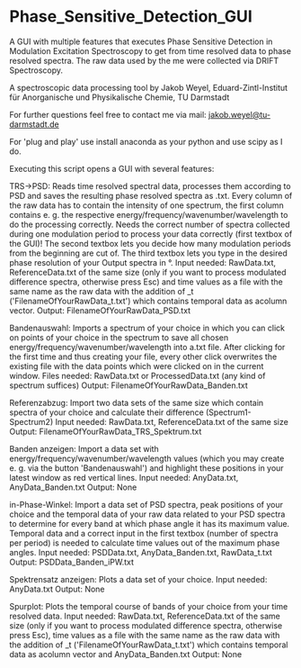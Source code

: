 # Phase_Sensitive_Detection_GUI
A GUI with multiple features that executes Phase Sensitive Detection in Modulation Excitation Spectroscopy to get from time
resolved data to phase resolved spectra.
The raw data used by the me were collected via DRIFT Spectroscopy.

A spectroscopic data processing tool by Jakob Weyel, Eduard-Zintl-Institut für Anorganische und Physikalische Chemie,
TU Darmstadt

For further questions feel free to contact me via mail: jakob.weyel@tu-darmstadt.de

For 'plug and play' use install anaconda as your python and use scipy as I do.

Executing this script opens a GUI with several features:

TRS->PSD:
  Reads time resolved spectral data, processes them according to PSD and saves the resulting phase resolved spectra as .txt.
  Every column of the raw data has to contain the intensity of one spectrum, the first column contains e. g. the respective
  energy/frequency/wavenumber/wavelength to do the processing correctly. Needs the correct number of spectra collected during
  one modulation period to process your data correctly (first textbox of the GUI)! The second textbox lets you decide how many
  modulation periods from the beginning are cut of. The third textbox lets you type in the desired phase resolution of your
  Output spectra in °.
    Input needed: RawData.txt, ReferenceData.txt of the same size (only if you want to process modulated difference spectra,
                  otherwise press Esc) and time values as a file with the same name as the raw data with the addition of _t
                  ('FilenameOfYourRawData_t.txt') which contains temporal data as acolumn vector.
    Output: FilenameOfYourRawData_PSD.txt
  
Bandenauswahl:
  Imports a spectrum of your choice in which you can click on points of your choice in the spectrum to save all chosen
  energy/frequency/wavenumber/wavelength into a.txt file. After clicking for the first time and thus creating your file,
  every other click overwrites the existing file with the data points which were clicked on in the current window.
    Files needed: RawData.txt or ProcessedData.txt (any kind of spectrum suffices)
    Output: FilenameOfYourRawData_Banden.txt
  
Referenzabzug:
  Import two data sets of the same size which contain spectra of your choice and calculate their difference (Spectrum1-Spectrum2)
    Input needed: RawData.txt, ReferenceData.txt of the same size
    Output: FilenameOfYourRawData_TRS_Spektrum.txt
  
  
Banden anzeigen:
  Import a data set with energy/frequency/wavenumber/wavelength values (which you may create e. g. via the button 'Bandenauswahl')
  and highlight these positions in your latest window as red vertical lines.
    Input needed: AnyData.txt, AnyData_Banden.txt
    Output: None
  
in-Phase-Winkel:
  Import a data set of PSD spectra, peak positions of your choice and the temporal data of your raw data related to your PSD
  spectra to determine for every band at which phase angle it has its maximum value. Temporal data and a correct input in the
  first textbox (number of spectra per period) is needed to calculate time values out of the maximum phase angles.
    Input needed: PSDData.txt, AnyData_Banden.txt, RawData_t.txt
    Output: PSDData_Banden_iPW.txt
  
Spektrensatz anzeigen:
  Plots a data set of your choice.
    Input needed: AnyData.txt
    Output: None
  
Spurplot:
  Plots the temporal course of bands of your choice from your time resolved data.
    Input needed: RawData.txt, ReferenceData.txt of the same size (only if you want to process modulated difference spectra,
                  otherwise press Esc), time values as a file with the same name as the raw data with the addition of _t
                  ('FilenameOfYourRawData_t.txt') which contains temporal data as acolumn vector and AnyData_Banden.txt
    Output: None

